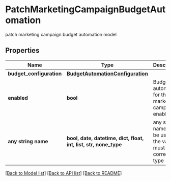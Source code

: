 # PatchMarketingCampaignBudgetAutomation

patch marketing campaign budget automation model

## Properties
Name | Type | Description | Notes
------------ | ------------- | ------------- | -------------
**budget_configuration** | [**BudgetAutomationConfiguration**](BudgetAutomationConfiguration.md) |  | [optional] 
**enabled** | **bool** | Budget automation for the marketing campaign enable | [optional] 
**any string name** | **bool, date, datetime, dict, float, int, list, str, none_type** | any string name can be used but the value must be the correct type | [optional]

[[Back to Model list]](../README.md#documentation-for-models) [[Back to API list]](../README.md#documentation-for-api-endpoints) [[Back to README]](../README.md)


